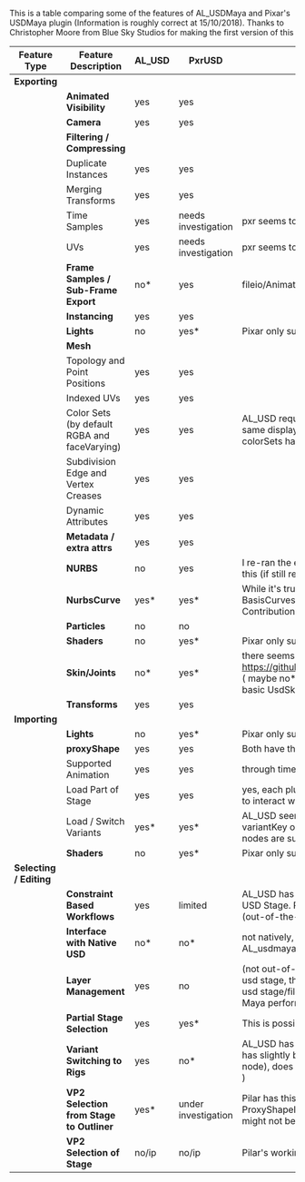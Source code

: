 This is a table comparing some of the features of AL_USDMaya and Pixar's USDMaya plugin (Information is roughly correct at 15/10/2018). 
Thanks to Christopher Moore from Blue Sky Studios for making the first version of this


| Feature Type  | Feature Description | AL_USD | PxrUSD | Notes                  |
| ------------------ | ------------------ |------------- |------------- |---------------------------------------------------- |
|**Exporting**||||
| |**Animated Visibility**| yes | yes | |
||**Camera**| yes | yes ||
||**Filtering / Compressing**||||
||Duplicate Instances| yes| yes||
||Merging Transforms| yes| yes||
||Time Samples| yes| needs investigation |pxr seems to have no compression flags|
||UVs |yes| needs investigation| pxr seems to have no compression flags|
||**Frame Samples / Sub-Frame Export**| no* |yes| fileio/AnimationTranslator.cpp seems to have this hardcoded to 1.0, should be easy to add|
||**Instancing**| yes| yes||
||**Lights**|no |yes* |Pixar only supports RfM Lights|
||**Mesh**||||
||Topology and Point Positions| yes| yes||
||Indexed UVs| yes| yes||
||Color Sets (by default RGBA and faceVarying)| yes| yes| AL_USD requires colorSet to be called displayColor ( displayOpacity is also supported ) pxrUSD has the same displayColor set requirement, however it handled the missing 'flood data' elegantly. multiple colorSets have not been tested yet*|
||Subdivision Edge and Vertex Creases | yes | yes ||
||Dynamic Attributes| yes |yes|
||**Metadata / extra attrs**| yes| yes|
||**NURBS**|no |yes |I re-ran the export of a nurbsSphere and it *did* work in pxrUSD. However, adding support to AL_USD for this (if still required) should not be a big deal|
||**NurbsCurve** | yes*| yes* |While it's true AL_USD and pxrUSD supports NurbsCurve export, it's not the format I think we'll need (i.e : BasisCurves ). We'll need some form of exporter for this. Maybe another opportunity for Open Source Contribution? :) |
||**Particles** |no |no||
||**Shaders** |no |yes* |Pixar only supports RfM Shaders|
||**Skin/Joints** |no* |yes*|there seems to be a Export::exportIkChain() method, here : https://github.com/AnimalLogic/AL_USDMaya/blob/master/lib/AL_USDMaya/AL/usdmaya/fileio/Export.cpp ( maybe no* = yes for AL_USD, but it's not exposed by default in the export interface ? ). PxrUsd as a basic UsdSkel support out-of-the-box|
||**Transforms**| yes| yes||
|**Importing**||||
||**Lights**|no |yes*| Pixar only supports RfM Lights |
||**proxyShape** |yes| yes |Both have this implimented in similar ways ( at least from USD -> Hydra -> Viewport )|
||Supported Animation| yes| yes| through time1 connection|
||Load Part of Stage |yes| yes| yes, each plug-in has it's own way of importing 'fast' (ie: proxyShape), then diving down into transforms to interact with / update the usd stage (visible in the viewport )|
||Load / Switch Variants| yes*| yes*| AL_USD seems to require this through a usd outliner (ie: luma), or through commands. PxrUsd has a variantKey on the proxyShape, but that does not seem to work. However the pxrUsdReferenceAssembly nodes are sub-classes of kAssembly's and do offer the representation switching|
||**Shaders** |no |yes*| Pixar only supports RfM Shaders|
|**Selecting / Editing**||||
||**Constraint Based Workflows**| yes| limited | AL_USD has bi-directional constraint support, including access to constrain to individual elements of the USD Stage. PxrUSD has limitations due to the Assembly node and not having 'connect to prim' capability (out-of-the-box, might be possible through scripting and such )|
||**Interface with Native USD** |no* |no* |not natively, but through custom commands / plugins ( pxrUsdReferenceAssembly or AL_usdmaya_Transforms or a proxyShape node to each USD Stage )|
||**Layer Management**| yes| no |(not out-of-thebox) AL_USD serializes 'live layer data' so when artist re-opens maya session it opens the usd stage, then your local edits. Once task is complete, layer can be saved out and merged back to the usd stage/file ). PxrUSD seems to require full import / export from usd -> maya nodes, which can impact Maya performnace |
||**Partial Stage Selection**|yes| yes* |This is possible through commands, and with NGRL-527 through the viewport |
||**Variant Switching to Rigs**| yes| no*| AL_USD has a schema for MayaReferences to allow to switch out to rig representations. PxrUSD, while it has slightly better UI to switch model/shading variants (mainly due to being a sub-class of an assembly node), does not have built-in support for switching to a rig variant ( though I'm sure it's possible to extend ) |
||**VP2 Selection from Stage to Outliner** |yes* |under investigation | Pilar has this working w/ AL_USD, which has extra selection management going on, and hooks into it's ProxyShapeImportTransforms command. PxrUSD selection ( back to native dag nodes of some form) might not be possible this is being investigated |
||**VP2 Selection of Stage** | no/ip |no/ip | Pilar's working on this|
